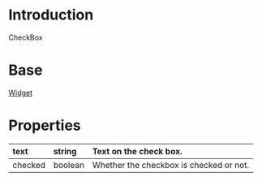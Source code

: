 # Introduction #

CheckBox

# Base #

[Widget](BranchTypesUiWidget.md)

# Properties #

| text | string | Text on the check box. |
|:-----|:-------|:-----------------------|
| checked | boolean | Whether the checkbox is checked or not. |